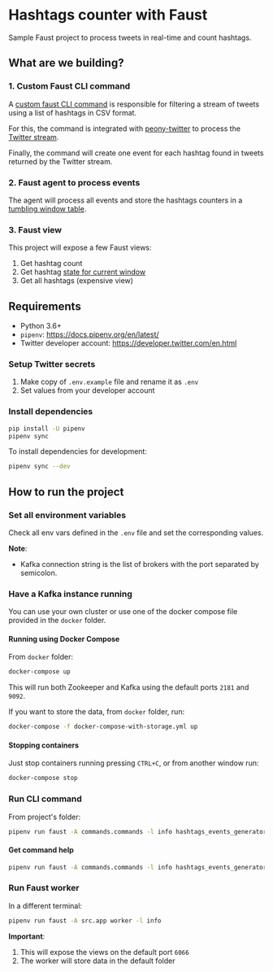 # Hashtags counter with Faust
Sample Faust project to process tweets in real-time and count hashtags.

## What are we building?

### 1. Custom Faust CLI command
A [custom faust CLI command](https://faust.readthedocs.io/en/latest/userguide/tasks.html#cli-commands) is responsible for filtering a stream of tweets using a list of hashtags in CSV format.

For this, the command is integrated with [peony-twitter](https://github.com/odrling/peony-twitter) to process the [Twitter stream](https://developer.twitter.com/en/docs/tweets/filter-realtime/api-reference/post-statuses-filter.html).

Finally, the command will create one event for each hashtag found in tweets returned by the Twitter stream.

### 2. Faust agent to process events
The agent will process all events and store the hashtags counters in a [tumbling window table](https://faust.readthedocs.io/en/latest/userguide/tables.html#TumblingWindow).

### 3. Faust view
This project will expose a few Faust views:
1. Get hashtag count
2. Get hashtag [state for current window](https://faust.readthedocs.io/en/latest/userguide/tables.html#how-to)
3. Get all hashtags (expensive view)

## Requirements
* Python 3.6+
* `pipenv`: https://docs.pipenv.org/en/latest/
* Twitter developer account: https://developer.twitter.com/en.html

### Setup Twitter secrets
1. Make copy of `.env.example` file and rename it as `.env`
2. Set values from your developer account

### Install dependencies
```bash
pip install -U pipenv
pipenv sync 
```

To install dependencies for development:
```bash
pipenv sync --dev
```

## How to run the project
### Set all environment variables
Check all env vars defined in the `.env` file and set the corresponding values.

__Note__:
* Kafka connection string is the list of brokers with the port separated by semicolon.

### Have a Kafka instance running
You can use your own cluster or use one of the docker compose file provided in the `docker` folder.

#### Running using Docker Compose
From `docker` folder:
```bash
docker-compose up
```

This will run both Zookeeper and Kafka using the default ports `2181` and `9092`.

If you want to store the data, from `docker` folder, run:
```bash
docker-compose -f docker-compose-with-storage.yml up
```

#### Stopping containers
Just stop containers running pressing `CTRL+C`, or from another window run:
```bash
docker-compose stop
```

### Run CLI command
From project's folder:
```bash
pipenv run faust -A commands.commands -l info hashtags_events_generator --hashtags hashtag1,hashtag2
```

#### Get command help
```bash
pipenv run faust -A commands.commands -l info hashtags_events_generator --help
```

### Run Faust worker
In a different terminal:
```bash
pipenv run faust -A src.app worker -l info
```

__Important__:
1. This will expose the views on the default port `6066`
2. The worker will store data in the default folder
